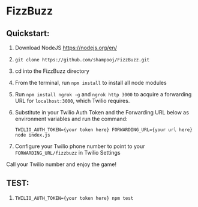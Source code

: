 # FizzBuzz

## Quickstart:

1. Download NodeJS https://nodejs.org/en/

2. `git clone https://github.com/shampooj/FizzBuzz.git`

3. cd into the FizzBuzz directory

4. From the terminal, run `npm install` to install all node modules

5. Run `npm install ngrok -g` and `ngrok http 3000` to acquire a forwarding URL for `localhost:3000`, which Twilio requires.

6. Substitute in your Twilio Auth Token and the Forwarding URL below as environment variables and run the command:

   `TWILIO_AUTH_TOKEN={your token here} FORWARDING_URL={your url here} node index.js`

7. Configure your Twilio phone number to point to your `FORWARDING_URL/fizzbuzz` in Twilio Settings

Call your Twilio number and enjoy the game!

## TEST:

1. `TWILIO_AUTH_TOKEN={your token here} npm test`
